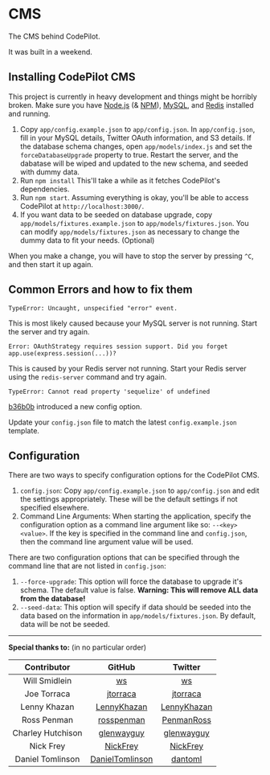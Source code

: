 CMS
===

The CMS behind CodePilot.

It was built in a weekend.

Installing CodePilot CMS
--------------------------------------
This project is currently in heavy development and things might be horribly broken.
Make sure you have [Node.js](http://nodejs.org/) (& [NPM](http://npmjs.org/)), [MySQL](http://www.mysql.com/), and [Redis](http://redis.io/) installed and running.

1. Copy `app/config.example.json` to `app/config.json`. In `app/config.json`, fill in your MySQL details, Twitter OAuth information, and S3 details. If the database schema changes, open `app/models/index.js` and set the `forceDatabaseUpgrade` property to true. Restart the server, and the dabatase will be wiped and updated to the new schema, and seeded with dummy data.
2. Run `npm install`
This'll take a while as it fetches CodePilot's dependencies.
3. Run `npm start`. Assuming everything is okay, you'll be able to access CodePilot at `http://localhost:3000/`.
4. If you want data to be seeded on database upgrade, copy `app/models/fixtures.example.json` to `app/models/fixtures.json`. You can modify `app/models/fixtures.json` as necessary to change the dummy data to fit your needs. (Optional)

When you make a change, you will have to stop the server by pressing `^C`, and then start it up again.

Common Errors and how to fix them
---------------------------------

`TypeError: Uncaught, unspecified "error" event.`

This is most likely caused because your MySQL server is not running. Start the server and try again.

`Error: OAuthStrategy requires session support. Did you forget app.use(express.session(...))?`

This is caused by your Redis server not running. Start your Redis server using the `redis-server` command and try again.

`TypeError: Cannot read property 'sequelize' of undefined`

[b36b0b](https://github.com/CodePilotCo/CMS/commit/b36b0bfe37d9fcbc87d5b35159c61a412e525e21) introduced a new config option.

Update your `config.json` file to match the latest `config.example.json` template.

Configuration
-------------

There are two ways to specify configuration options for the CodePilot CMS.

1. `config.json`: Copy `app/config.example.json` to `app/config.json` and edit the settings appropriately. These will be the default settings if not specified elsewhere.
2. Command Line Arguments: When starting the application, specify the configuration option as a command line argument like so: `--<key> <value>`. If the key is specified in
the command line and `config.json`, then the command line argument value will be used.

There are two configuration options that can be specified through the command line that are not listed in `config.json`:

1. `--force-upgrade`: This option will force the database to upgrade it's schema. The default value is false. **Warning: This will remove ALL data from the database!**
2. `--seed-data`: This option will specify if data should be seeded into the data based on the information in `app/models/fixtures.json`. By default, data will be not be seeded.

---

**Special thanks to:** (in no particular order)

|    Contributor    |                         GitHub                        |                       Twitter                      |
|:-----------------:|:-----------------------------------------------------:|:--------------------------------------------------:|
|   Will Smidlein   |              [ws](https://github.com/ws)              |            [ws](https://twitter.com/ws)            |
|    Joe Torraca    |        [jtorraca](https://github.com/jtorraca)        |      [jtorraca](https://twitter.com/jtorraca)      |
|    Lenny Khazan   |     [LennyKhazan](https://github.com/LennyKhazan)     |   [LennyKhazan](https://twitter.com/LennyKhazan)   |
|    Ross Penman    |      [rosspenman](https://github.com/rosspenman)      |    [PenmanRoss](https://twitter.com/PenmanRoss)    |
| Charley Hutchison |      [glenwayguy](https://github.com/glenwayguy)      |    [glenwayguy](https://twitter.com/glenwayguy)    |
|     Nick Frey     |        [NickFrey](https://github.com/nickfrey)        |      [NickFrey](https://twitter.com/NickFrey)      |
| Daniel Tomlinson  | [DanielTomlinson](https://github.com/DanielTomlinson) |       [dantoml](https://twitter.com/dantoml)       |
